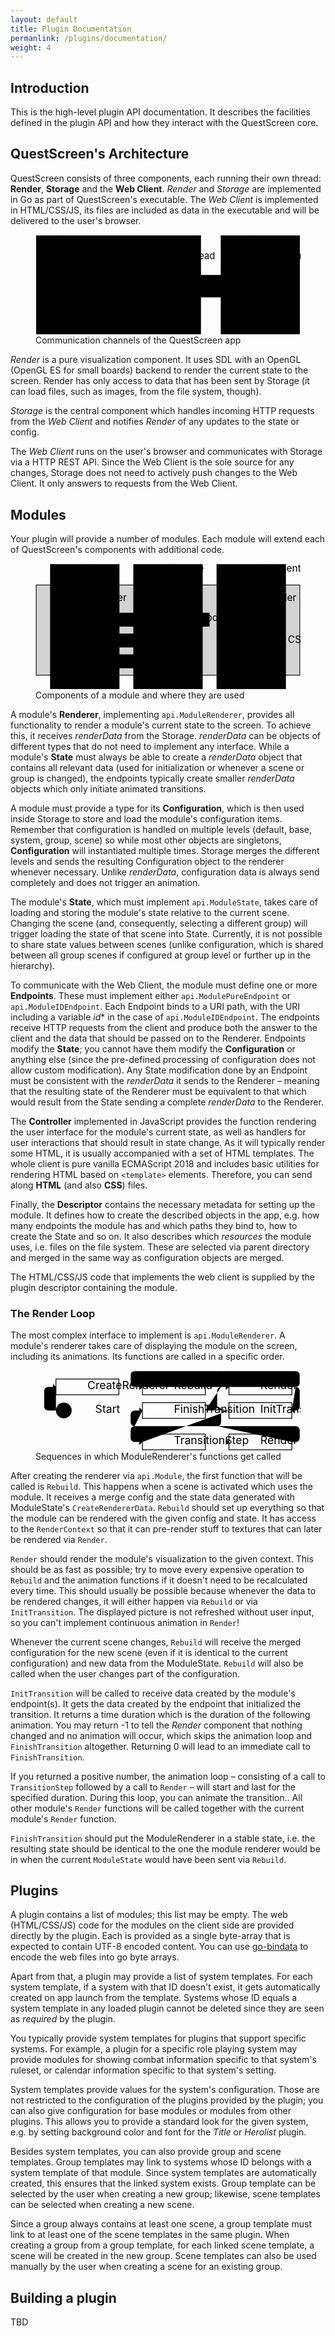 ```yaml
---
layout: default
title: Plugin Documentation
permanlink: /plugins/documentation/
weight: 4
---
```

## Introduction

This is the high-level plugin API documentation.
It describes the facilities defined in the plugin API and how they interact with the QuestScreen core.

## QuestScreen's Architecture

QuestScreen consists of three components, each running their own thread:
**Render**, **Storage** and the **Web Client**.
*Render* and *Storage* are implemented in Go as part of QuestScreen's executable.
The *Web Client* is implemented in HTML/CSS/JS, its files are included as data in the executable and will be delivered to the user's browser.

<figure>
  <svg viewBox="-1 -1 402 152" xmlns="http://www.w3.org/2000/svg">
    <defs>
      <marker id="head" orient="auto" markerWidth="4" markerHeight="8"
              refX="4" refY="4">
        <path d="M0,0 V8 L4,4 Z" fill="black" />
      </marker>
    </defs>
    <g class="component">
      <rect x="0" y="0" width="250" height="150" />
      <text x="16" y="12">App</text>
      <polyline points="0,17 32,17 32,0" />
      <g class="thread">
        <rect x="15" y="25" width="90" height="17" />
        <text x="60" y="36">Render Thread</text>
        <line x1="60" y1="42" x2="60" y2="145" />
      </g>
      <text x="115" y="11" style="text-anchor: end;" class="part">Render</text>
      <text x="135" y="11" style="text-anchor: start;" class="part">Storage</text>
      <line x1="125" y1="0" x2="125" y2="150" stroke-dasharray="7 4" />
      <g class="thread">
        <rect x="145" y="25" width="90" height="17" />
        <text x="190" y="36">Data Thread</text>
        <line x1="190" y1="42" x2="190" y2="145" />
      </g>
    </g>
    <g class="component">
      <rect x="280" y="0" width="120" height="150" />
      <text x="306" y="12">Browser</text>
      <polyline points="280,17 332,17 332,0" />
      <g class="thread">
        <rect x="295" y="25" width="90" height="17" />
        <text x="340" y="36">Web Client</text>
        <line x1="340" y1="42" x2="340" y2="145" />
      </g>
    </g>
    <g class="communication">
      <rect x="235" y="60" width="60" height="34" />
      <text x="265" y="72">HTTP</text>
      <text x="265" y="88">REST</text>
      <line x1="340" y1="70" x2="295" y2="70" />
      <line x1="235" y1="70" x2="190" y2="70" marker-end="url(#head)" />
      <line x1="190" y1="84" x2="235" y2="84" />
      <line x1="295" y1="84" x2="340" y2="84" marker-end="url(#head)" />
    </g>
    <g class="communication">
      <rect x="95" y="100" width="60" height="34" />
      <text x="125" y="112">inter-</text>
      <text x="125" y="128">thread</text>
      <line x1="190" y1="117" x2="155" y2="117" />
      <line x1="95" y1="117" x2="60" y2="117" marker-end="url(#head)" />
    </g>
  </svg>
  <figcaption>Communication channels of the QuestScreen app</figcaption>
</figure>

*Render* is a pure visualization component.
It uses SDL with an OpenGL (OpenGL ES for small boards) backend to render the current state to the screen.
Render has only access to data that has been sent by Storage (it can load files, such as images, from the file system, though).

*Storage* is the central component which handles incoming HTTP requests from the *Web Client* and notifies *Render* of any updates to the state or config.

The *Web Client* runs on the user's browser and communicates with Storage via a HTTP REST API.
Since the Web Client is the sole source for any changes, Storage does not need to actively push changes to the Web Client.
It only answers to requests from the Web Client.

## Modules

Your plugin will provide a number of modules.
Each module will extend each of QuestScreen's components with additional code.

<figure>
  <svg viewBox="-1 -1 382 182" xmlns="http://www.w3.org/2000/svg">
    <rect x="0" y="30" width="380" height="130" stroke="black" fill="lightgray" />
    <g class="components">
      <rect x="20" y="0" width="100" height="180" />
      <text x="70" y="11">Render</text>
      <rect x="140" y="0" width="100" height="180" />
      <text x="190" y="11">Storage</text>
      <rect x="260" y="0" width="100" height="180" />
      <text x="310" y="11">Web Client</text>
    </g>
    <g class="implementations">
      <rect x="30" y="40" width="80" height="20" />
      <text x="70" y="53">Renderer</text>
      <rect x="150" y="40" width="80" height="20" />
      <text x="190" y="53">Data</text>
      <rect x="270" y="40" width="80" height="20" />
      <text x="310" y="53">Controller</text>
      <rect x="95" y="70" width="70" height="20" />
      <text x="130" y="83">renderData</text>
      <rect x="95" y="100" width="70" height="20" />
      <text x="130" y="113">Configuration</text>
      <rect x="190" y="70" width="60" height="20" />
      <text x="220" y="82">Endpoints</text>
      <rect x="270" y="100" width="80" height="20" />
      <text x="310" y="113">HTML / CSS</text>
      <rect x="30" y="130" width="200" height="20" />
      <text x="130" y="143">Descriptor</text>
    </g>
  </svg>
  <figcaption>Components of a module and where they are used</figcaption>
</figure>

A module's **Renderer**, implementing `api.ModuleRenderer`, provides all functionality to render a module's current state to the screen.
To achieve this, it receives *renderData* from the Storage.
*renderData* can be objects of different types that do not need to implement any interface.
While a module's **State** must always be able to create a *renderData* object that contains all relevant data (used for initialization or whenever a scene or group is changed), the endpoints typically create smaller *renderData* objects which only initiate animated transitions.

A module must provide a type for its **Configuration**, which is then used inside Storage to store and load the module's configuration items.
Remember that configuration is handled on multiple levels (default, base, system, group, scene) so while most other objects are singletons, **Configuration** will instantiated multiple times.
Storage merges the different levels and sends the resulting Configuration object to the renderer whenever necessary.
Unlike *renderData*, configuration data is always send completely and does not trigger an animation.

The module's **State**, which must implement `api.ModuleState`, takes care of loading and storing the module's state relative to the current scene.
Changing the scene (and, consequently, selecting a different group) will trigger loading the state of that scene into State.
Currently, it is not possible to share state values between scenes (unlike configuration, which is shared between all group scenes if configured at group level or further up in the hierarchy).

To communicate with the Web Client, the module must define one or more **Endpoints**.
These must implement either `api.ModulePureEndpoint` or `api.ModuleIDEndpoint`.
Each Endpoint binds to a URI path, with the URI including a variable *id** in the case of `api.ModuleIDEndpoint`.
The endpoints receive HTTP requests from the client and produce both the answer to the client and the data that should be passed on to the Renderer.
Endpoints modify the **State**; you cannot have them modify the **Configuration** or anything else (since the pre-defined processing of configuration does not allow custom modification).
Any State modification done by an Endpoint must be consistent with the *renderData* it sends to the Renderer – meaning that the resulting state of the Renderer must be equivalent to that which would result from the State sending a complete *renderData* to the Renderer.

The **Controller** implemented in JavaScript provides the function rendering the user interface for the module's current state, as well as handlers for user interactions that should result in state change.
As it will typically render some HTML, it is usually accompanied with a set of HTML templates.
The whole client is pure vanilla ECMAScript 2018 and includes basic utilities for rendering HTML based on `<template>` elements.
Therefore, you can send along **HTML** (and also **CSS**) files.

Finally, the **Descriptor** contains the necessary metadata for setting up the module.
It defines how to create the described objects in the app, e.g. how many endpoints the module has and which paths they bind to, how to create the State and so on.
It also describes which *resources* the module uses, i.e. files on the file system.
These are selected via parent directory and merged in the same way as configuration objects are merged.

The HTML/CSS/JS code that implements the web client is supplied by the plugin descriptor containing the module.

### The Render Loop

The most complex interface to implement is `api.ModuleRenderer`.
A module's renderer takes care of displaying the module on the screen, including its animations.
Its functions are called in a specific order.

<figure>
  <svg viewBox="24 19 337 102" xmlns="http://www.w3.org/2000/svg">
    <defs>
      <rect id="callr" width="80" height="20" fill="none" stroke="black" />
    </defs>
    <g class="flow">
      <circle cx="60" cy="70" r="10" />
      <text x="100" y="73">Start</text>
      <path d="m50,70 h-10 a5,5 0 0 1 -5,-5 v-20 a5,5 0 0 1 5,-5 h10" marker-end="url(#head)" />
      <g class="call">
        <use xlink:href="#callr" x="50" y="30" />
        <text x="90" y="43">CreateRenderer</text>
      </g>
      <line x1="130" y1="40" x2="160" y2="40" marker-end="url(#head)" />
      <g class="call">
        <use xlink:href="#callr" x="160" y="30" />
        <text x="200" y="43">Rebuild</text>
      </g>
      <line x1="240" y1="40" x2="270" y2="40" marker-end="url(#head)" />
      <g class="call">
        <use xlink:href="#callr" x="270" y="30" />
        <text x="310" y="43">Render</text>
      </g>
      <path d="m350,40 h5 a5,5 0 0 0 5,-5 v-10 a5,5 0 0 0 -5,-5 h-205 a5,5 0 0 0 -5,5 v10 a5,5 0 0 0 5,5" />
      <path d="m260,20 a5,5 0 0 0 -5,5 v10 a5,5 0 0 0 5,5" />
      <path d="m355,40 a5,5 0 0 1 5,5 v20 a5,5 0 0 1 -5,5 h-5" marker-end="url(#head)" />
      <g class="call">
        <use xlink:href="#callr" x="270" y="60" />
        <text x="310" y="73">InitTransition</text>
      </g>
      <path d="m270,70 h-5 a5,5 0 0 0 -5,5 v10 a5,5 0 0 1 -5,5 h-105 a5,5 0 0 0 -5,5 v10 a 5,5 0 0 0 5,5 h10" marker-end="url(#head)" />
      <path d="m265,70 h-5 a5,5 0 0 1 -5,-5" />
      <g class="call">
        <use xlink:href="#callr" x="160" y="100" />
        <text x="200" y="113">TransitionStep</text>
      </g>
      <line x1="240" y1="110" x2="270" y2="110" marker-end="url(#head)" />
      <g class="call">
        <use xlink:href="#callr" x="270" y="100" />
        <text x="310" y="113">Render</text>
      </g>
      <path d="m350,110 h5 a5,5 0 0 0 5,-5 v-10 a5,5 0 0 0 -5,-5 h-100" />
      <path d="m150,90 a5,5 0 0 1 -5,-5 v-10 a5,5 0 0 1 5,-5 h10" marker-end="url(#head)" />
      <g class="call">
        <use xlink:href="#callr" x="160" y="60" />
        <text x="200" y="73">FinishTransition</text>
      </g>
      <path d="m240,70 h10 a5,5 0 0 0 5,-5 v-20 a5,5 0 0 1 5,-5" />
    </g>
  </svg>
  <figcaption>Sequences in which ModuleRenderer's functions get called</figcaption>
</figure>

After creating the renderer via `api.Module`, the first function that will be called is `Rebuild`.
This happens when a scene is activated which uses the module.
It receives a merge config and the state data generated with ModuleState's `CreateRendererData`.
`Rebuild` should set up everything so that the module can be rendered with the given config and state.
It has access to the `RenderContext` so that it can pre-render stuff to textures that can later be rendered via `Render`.

`Render` should render the module's visualization to the given context.
This should be as fast as possible; try to move every expensive operation to `Rebuild` and the animation functions if it doesn't need to be recalculated every time.
This should usually be possible because whenever the data to be rendered changes, it will either happen via `Rebuild` or via `InitTransition`.
The displayed picture is not refreshed without user input, so you can't implement continuous animation in `Render`!

Whenever the current scene changes, `Rebuild` will receive the merged configuration for the new scene (even if it is identical to the current configuration) and new data from the ModuleState.
`Rebuild` will also be called when the user changes part of the configuration.

`InitTransition` will be called to receive data created by the module's endpoint(s).
It gets the data created by the endpoint that initialized the transition.
It returns a time duration which is the duration of the following animation.
You may return -1 to tell the *Render* component that nothing changed and no animation will occur, which skips the animation loop and `FinishTransition` altogether.
Returning 0 will lead to an immediate call to `FinishTransition`.

If you returned a positive number, the animation loop – consisting of a call to `TransitionStep` followed by a call to `Render` – will start and last for the specified duration.
During this loop, you can animate the transition..
All other module's `Render` functions will be called together with the current module's `Render` function.

`FinishTransition` should put the ModuleRenderer in a stable state, i.e. the resulting state should be identical to the one the module renderer would be in when the current `ModuleState` would have been sent via `Rebuild`.

## Plugins

A plugin contains a list of modules; this list may be empty.
The web (HTML/CSS/JS) code for the modules on the client side are provided directly by the plugin.
Each is provided as a single byte-array that is expected to contain UTF-8 encoded content.
You can use [go-bindata][1] to encode the web files into go byte arrays.

Apart from that, a plugin may provide a list of system templates.
For each system template, if a system with that ID doesn't exist, it gets automatically created on app launch from the template.
Systems whose ID equals a system template in any loaded plugin cannot be deleted since they are seen as *required* by the plugin.

You typically provide system templates for plugins that support specific systems.
For example, a plugin for a specific role playing system may provide modules for showing combat information specific to that system's ruleset, or calendar information specific to that system's setting.

System templates provide values for the system's configuration.
Those are not restricted to the configuration of the plugins provided by the plugin; you can also give configuration for base modules or modules from other plugins.
This allows you to provide a standard look for the given system, e.g. by setting background color and font for the *Title* or *Herolist* plugin.

Besides system templates, you can also provide group and scene templates.
Group templates may link to systems whose ID belongs with a system template of that module.
Since system templates are automatically created, this ensures that the linked system exists.
Group template can be selected by the user when creating a new group; likewise, scene templates can be selected when creating a new scene.

Since a group always contains at least one scene, a group template must link to at least one of the scene templates in the same plugin.
When creating a group from a group template, for each linked scene template, a scene will be created in the new group.
Scene templates can also be used manually by the user when creating a scene for an existing group.

## Building a plugin

TBD

 [1]: https://github.com/go-bindata/go-bindata
